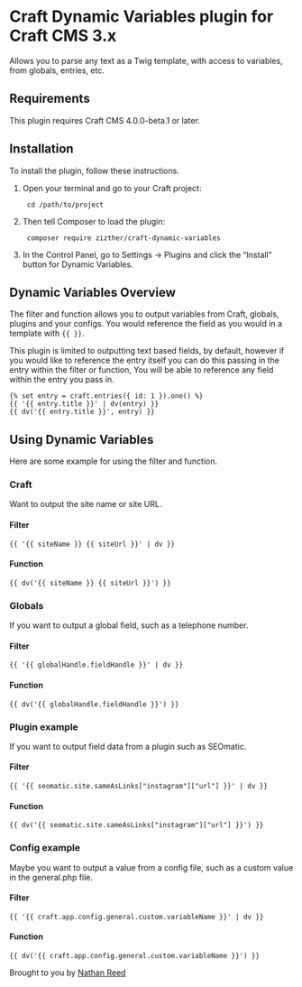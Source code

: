 # Craft Dynamic Variables plugin for Craft CMS 3.x

Allows you to parse any text as a Twig template, with access to variables, from globals, entries, etc.

## Requirements

This plugin requires Craft CMS 4.0.0-beta.1 or later.

## Installation

To install the plugin, follow these instructions.

1. Open your terminal and go to your Craft project:

        cd /path/to/project

2. Then tell Composer to load the plugin:

        composer require zizther/craft-dynamic-variables

3. In the Control Panel, go to Settings → Plugins and click the “Install” button for Dynamic Variables.

## Dynamic Variables Overview

The filter and function allows you to output variables from Craft, globals, plugins and your configs.
You would reference the field as you would in a template with `{{ }}`.

This plugin is limited to outputting text based fields, by default, however if you would like to reference the entry itself you can do this passing in the entry within the filter or function, You will be able to reference any field within the entry you pass in.

```
{% set entry = craft.entries({ id: 1 }).one() %}
{{ '{{ entry.title }}' | dv(entry) }}
{{ dv('{{ entry.title }}', entry) }}
```

## Using Dynamic Variables
Here are some example for using the filter and function.

### Craft
Want to output the site name or site URL.

#### Filter
`{{ '{{ siteName }} {{ siteUrl }}' | dv }}`

#### Function
`{{ dv('{{ siteName }} {{ siteUrl }}') }}`

### Globals
If you want to output a global field, such as a telephone number.

#### Filter
`{{ '{{ globalHandle.fieldHandle }}' | dv }}`

#### Function
`{{ dv('{{ globalHandle.fieldHandle }}') }}`

### Plugin example
If you want to output field data from a plugin such as SEOmatic.

#### Filter
`{{ '{{ seomatic.site.sameAsLinks["instagram"]["url"] }}' | dv }}`

#### Function
`{{ dv('{{ seomatic.site.sameAsLinks["instagram"]["url"] }}') }}`


### Config example
Maybe you want to output a value from a config file, such as a custom value in the general.php file.

#### Filter
`{{ '{{ craft.app.config.general.custom.variableName }}' | dv }}`

#### Function
`{{ dv('{{ craft.app.config.general.custom.variableName }}') }}`


Brought to you by [Nathan Reed](https://vimia.co.uk)
